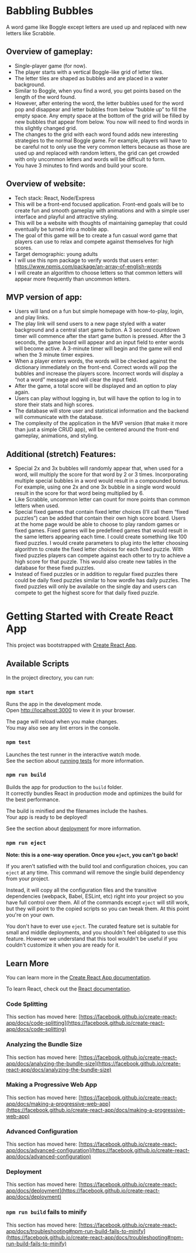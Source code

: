 # Babbling Bubbles

A word game like Boggle except letters are used up and replaced with new letters like Scrabble.

## Overview of gameplay:

- Single-player game (for now).  
- The player starts with a vertical Boggle-like grid of letter tiles.
- The letter tiles are shaped as bubbles and are placed in a water background.  
- Similar to Boggle, when you find a word, you get points based on the length of the word found.
- However, after entering the word, the letter bubbles used for the word pop and disappear and letter bubbles from below “bubble up” to fill the empty space. Any empty space at the bottom of the grid will be filled by new bubbles that appear from below. You now will need to find words in this slightly changed grid.
- The changes to the grid with each word found adds new interesting strategies to the normal Boggle game. For example, players will have to be careful not to only use the very common letters because as those are used up and replaced with random letters, the grid can get crowded with only uncommon letters and words will be difficult to form.
- You have 3 minutes to find words and build your score.
## Overview of website:
- Tech stack: React, Node/Express
- This will be a front-end focused application. Front-end goals will be to create fun and smooth gameplay with animations and with a simple user interface and playful and attractive styling.
- This will be a website with thoughts of maintaining gameplay that could eventually be turned into a mobile app.
- The goal of this game will be to create a fun casual word game that players can use to relax and compete against themselves for high scores.
- Target demographic: young adults
- I will use this npm package to verify words that users enter: https://www.npmjs.com/package/an-array-of-english-words
- I will create an algorithm to choose letters so that common letters will appear more frequently than uncommon letters.
## MVP version of app:
- Users will land on a fun but simple homepage with how-to-play, login, and play links.
- The play link will send users to a new page styled with a water background and a central start game button. A 3 second countdown timer will commence after the start game button is pressed. After the 3 seconds, the game board will appear and an input field to enter words will become active. A 3-minute timer will begin and the game will end when the 3 minute timer expires.
- When a player enters words, the words will be checked against the dictionary immediately on the front-end. Correct words will pop the bubbles and increase the players score. Incorrect words will display a “not a word” message and will clear the input field.
- After the game, a total score will be displayed and an option to play again.
- Users can play without logging in, but will have the option to log in to store their stats and high scores.
- The database will store user and statistical information and the backend will communicate with the database.
- The complexity of the application in the MVP version (that make it more than just a simple CRUD app), will be centered around the front-end gameplay, animations, and styling.
## Additional (stretch) Features:
- Special 2x and 3x bubbles will randomly appear that, when used for a word, will multiply the score for that word by 2 or 3 times. Incorporating multiple special bubbles in a word would result in a compounded bonus. For example, using one 2x and one 3x bubble in a single word would result in the score for that word being multiplied by 6.
- Like Scrabble, uncommon letter can count for more points than common letters when used.
- Special fixed games that contain fixed letter choices (I’ll call them “fixed puzzles”) can be added that contain their own high score board. Users at the home page would be able to choose to play random games or fixed games. Fixed games will be predefined games that would result in the same letters appearing each time. I could create something like 100 fixed puzzles. I would create parameters to plug into the letter choosing algorithm to create the fixed letter choices for each fixed puzzle. With fixed puzzles players can compete against each other to try to achieve a high score for that puzzle. This would also create new tables in the database for these fixed puzzles.
- Instead of fixed puzzles or in addition to regular fixed puzzles there could be daily fixed puzzles similar to how wordle has daily puzzles. The fixed puzzles will only be available on the single day and users can compete to get the highest score for that daily fixed puzzle.


# Getting Started with Create React App

This project was bootstrapped with [Create React App](https://github.com/facebook/create-react-app).

## Available Scripts

In the project directory, you can run:

### `npm start`

Runs the app in the development mode.\
Open [http://localhost:3000](http://localhost:3000) to view it in your browser.

The page will reload when you make changes.\
You may also see any lint errors in the console.

### `npm test`

Launches the test runner in the interactive watch mode.\
See the section about [running tests](https://facebook.github.io/create-react-app/docs/running-tests) for more information.

### `npm run build`

Builds the app for production to the `build` folder.\
It correctly bundles React in production mode and optimizes the build for the best performance.

The build is minified and the filenames include the hashes.\
Your app is ready to be deployed!

See the section about [deployment](https://facebook.github.io/create-react-app/docs/deployment) for more information.

### `npm run eject`

**Note: this is a one-way operation. Once you `eject`, you can't go back!**

If you aren't satisfied with the build tool and configuration choices, you can `eject` at any time. This command will remove the single build dependency from your project.

Instead, it will copy all the configuration files and the transitive dependencies (webpack, Babel, ESLint, etc) right into your project so you have full control over them. All of the commands except `eject` will still work, but they will point to the copied scripts so you can tweak them. At this point you're on your own.

You don't have to ever use `eject`. The curated feature set is suitable for small and middle deployments, and you shouldn't feel obligated to use this feature. However we understand that this tool wouldn't be useful if you couldn't customize it when you are ready for it.

## Learn More

You can learn more in the [Create React App documentation](https://facebook.github.io/create-react-app/docs/getting-started).

To learn React, check out the [React documentation](https://reactjs.org/).

### Code Splitting

This section has moved here: [https://facebook.github.io/create-react-app/docs/code-splitting](https://facebook.github.io/create-react-app/docs/code-splitting)

### Analyzing the Bundle Size

This section has moved here: [https://facebook.github.io/create-react-app/docs/analyzing-the-bundle-size](https://facebook.github.io/create-react-app/docs/analyzing-the-bundle-size)

### Making a Progressive Web App

This section has moved here: [https://facebook.github.io/create-react-app/docs/making-a-progressive-web-app](https://facebook.github.io/create-react-app/docs/making-a-progressive-web-app)

### Advanced Configuration

This section has moved here: [https://facebook.github.io/create-react-app/docs/advanced-configuration](https://facebook.github.io/create-react-app/docs/advanced-configuration)

### Deployment

This section has moved here: [https://facebook.github.io/create-react-app/docs/deployment](https://facebook.github.io/create-react-app/docs/deployment)

### `npm run build` fails to minify

This section has moved here: [https://facebook.github.io/create-react-app/docs/troubleshooting#npm-run-build-fails-to-minify](https://facebook.github.io/create-react-app/docs/troubleshooting#npm-run-build-fails-to-minify)

